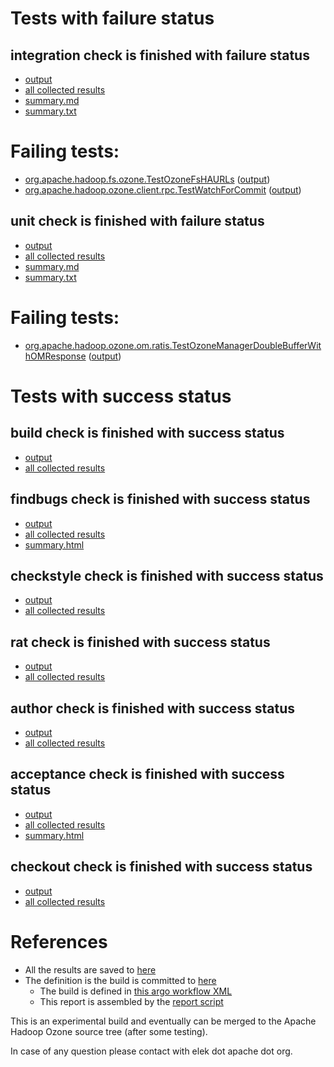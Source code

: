 # Tests with failure status

## integration check is finished with failure status

   * [output](https://raw.githubusercontent.com/elek/ozone-ci-q4/master/trunk/trunk-nightly-20191005-lqjcv/integration/output.log)
   * [all collected results](https://github.com/elek/ozone-ci-q4/tree/master/trunk/trunk-nightly-20191005-lqjcv/integration)
   * [summary.md](https://github.com/elek/ozone-ci-q4/tree/master/trunk/trunk-nightly-20191005-lqjcv/integration/summary.md)
   * [summary.txt](https://github.com/elek/ozone-ci-q4/tree/master/trunk/trunk-nightly-20191005-lqjcv/integration/summary.txt)

# Failing tests: 

 * [org.apache.hadoop.fs.ozone.TestOzoneFsHAURLs](hadoop-ozone/ozonefs/org.apache.hadoop.fs.ozone.TestOzoneFsHAURLs.txt) ([output](hadoop-ozone/ozonefs/org.apache.hadoop.fs.ozone.TestOzoneFsHAURLs-output.txt))
 * [org.apache.hadoop.ozone.client.rpc.TestWatchForCommit](hadoop-ozone/integration-test/org.apache.hadoop.ozone.client.rpc.TestWatchForCommit.txt) ([output](hadoop-ozone/integration-test/org.apache.hadoop.ozone.client.rpc.TestWatchForCommit-output.txt))

## unit check is finished with failure status

   * [output](https://raw.githubusercontent.com/elek/ozone-ci-q4/master/trunk/trunk-nightly-20191005-lqjcv/unit/output.log)
   * [all collected results](https://github.com/elek/ozone-ci-q4/tree/master/trunk/trunk-nightly-20191005-lqjcv/unit)
   * [summary.md](https://github.com/elek/ozone-ci-q4/tree/master/trunk/trunk-nightly-20191005-lqjcv/unit/summary.md)
   * [summary.txt](https://github.com/elek/ozone-ci-q4/tree/master/trunk/trunk-nightly-20191005-lqjcv/unit/summary.txt)

# Failing tests: 

 * [org.apache.hadoop.ozone.om.ratis.TestOzoneManagerDoubleBufferWithOMResponse](hadoop-ozone/ozone-manager/org.apache.hadoop.ozone.om.ratis.TestOzoneManagerDoubleBufferWithOMResponse.txt) ([output](hadoop-ozone/ozone-manager/org.apache.hadoop.ozone.om.ratis.TestOzoneManagerDoubleBufferWithOMResponse-output.txt))


# Tests with success status

## build check is finished with success status

   * [output](https://raw.githubusercontent.com/elek/ozone-ci-q4/master/trunk/trunk-nightly-20191005-lqjcv/build/output.log)
   * [all collected results](https://github.com/elek/ozone-ci-q4/tree/master/trunk/trunk-nightly-20191005-lqjcv/build)


## findbugs check is finished with success status

   * [output](https://raw.githubusercontent.com/elek/ozone-ci-q4/master/trunk/trunk-nightly-20191005-lqjcv/findbugs/output.log)
   * [all collected results](https://github.com/elek/ozone-ci-q4/tree/master/trunk/trunk-nightly-20191005-lqjcv/findbugs)
   * [summary.html](https://elek.github.io/ozone-ci-q4/trunk/trunk-nightly-20191005-lqjcv/findbugs/summary.html)


## checkstyle check is finished with success status

   * [output](https://raw.githubusercontent.com/elek/ozone-ci-q4/master/trunk/trunk-nightly-20191005-lqjcv/checkstyle/output.log)
   * [all collected results](https://github.com/elek/ozone-ci-q4/tree/master/trunk/trunk-nightly-20191005-lqjcv/checkstyle)


## rat check is finished with success status

   * [output](https://raw.githubusercontent.com/elek/ozone-ci-q4/master/trunk/trunk-nightly-20191005-lqjcv/rat/output.log)
   * [all collected results](https://github.com/elek/ozone-ci-q4/tree/master/trunk/trunk-nightly-20191005-lqjcv/rat)


## author check is finished with success status

   * [output](https://raw.githubusercontent.com/elek/ozone-ci-q4/master/trunk/trunk-nightly-20191005-lqjcv/author/output.log)
   * [all collected results](https://github.com/elek/ozone-ci-q4/tree/master/trunk/trunk-nightly-20191005-lqjcv/author)


## acceptance check is finished with success status

   * [output](https://raw.githubusercontent.com/elek/ozone-ci-q4/master/trunk/trunk-nightly-20191005-lqjcv/acceptance/output.log)
   * [all collected results](https://github.com/elek/ozone-ci-q4/tree/master/trunk/trunk-nightly-20191005-lqjcv/acceptance)
   * [summary.html](https://elek.github.io/ozone-ci-q4/trunk/trunk-nightly-20191005-lqjcv/acceptance/summary.html)


## checkout check is finished with success status

   * [output](https://raw.githubusercontent.com/elek/ozone-ci-q4/master/trunk/trunk-nightly-20191005-lqjcv/checkout/output.log)
   * [all collected results](https://github.com/elek/ozone-ci-q4/tree/master/trunk/trunk-nightly-20191005-lqjcv/checkout)




# References

 * All the results are saved to [here](https://github.com/elek/ozone-ci-q4/tree/master/trunk/trunk-nightly-20191005-lqjcv/)
 * The definition is the build is committed to [here](https://github.com/elek/argo-ozone)
    * The build is defined in [this argo workflow XML](https://github.com/elek/argo-ozone/blob/master/ozone-build.yaml)
    * This report is assembled by the [report script](https://github.com/elek/argo-ozone/blob/master/scripts/report.sh)

This is an experimental build and eventually can be merged to the Apache Hadoop Ozone source tree (after some testing).

In case of any question please contact with elek dot apache dot org.
